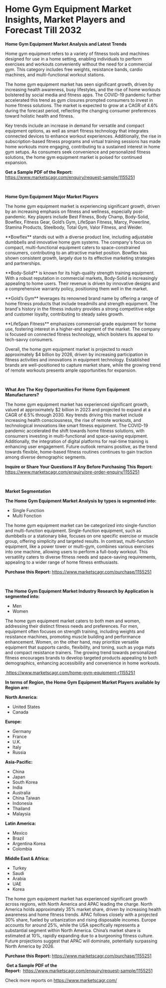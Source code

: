 <p><h1>Home Gym Equipment Market Insights, Market Players and Forecast Till 2032</h1></p><p><strong>Home Gym Equipment Market Analysis and Latest Trends</strong></p>
<p><p>Home gym equipment refers to a variety of fitness tools and machines designed for use in a home setting, enabling individuals to perform exercises and workouts conveniently without the need for a commercial gym. This category includes free weights, resistance bands, cardio machines, and multi-functional workout stations.</p><p>The home gym equipment market has seen significant growth, driven by increasing health awareness, busy lifestyles, and the rise of home workouts bolstered by social media and fitness apps. The COVID-19 pandemic further accelerated this trend as gym closures prompted consumers to invest in home fitness solutions. The market is expected to grow at a CAGR of 4.6% during the forecast period, reflecting the changing consumer preferences toward holistic health and fitness.</p><p>Key trends include an increase in demand for versatile and compact equipment options, as well as smart fitness technology that integrates connected devices to enhance workout experiences. Additionally, the rise in subscription-based fitness programs and virtual training sessions has made home workouts more engaging, contributing to a sustained interest in home gym setups. As consumers seek convenience and personalized fitness solutions, the home gym equipment market is poised for continued expansion.</p></p>
<p><strong>Get a Sample PDF of the Report:&nbsp;</strong> <a href="https://www.marketscagr.com/enquiry/request-sample/1155251?utm_campaign=2660&utm_medium=2&utm_source=Github&utm_content=ia&utm_term=09042025&utm_id=home-gym-equipment">https://www.marketscagr.com/enquiry/request-sample/1155251</a></p>
<p>&nbsp;</p>
<p><strong>Home Gym Equipment Major Market Players</strong></p>
<p><p>The home gym equipment market is experiencing significant growth, driven by an increasing emphasis on fitness and wellness, especially post-pandemic. Key players include Best Fitness, Body Champ, Body-Solid, Bowflex, Fitness Gear, Gold’s Gym, LifeSpan Fitness, Marcy, Powerline, Stamina Products, Steelbody, Total Gym, Valor Fitness, and Weider.</p><p>**Bowflex** stands out with a diverse product line, including adjustable dumbbells and innovative home gym systems. The company's focus on compact, multi-functional equipment caters to space-constrained consumers, contributing to an attractive market position. Bowflex has shown consistent growth, largely due to its effective marketing strategies and partnerships.</p><p>**Body-Solid** is known for its high-quality strength training equipment. With a robust reputation in commercial markets, Body-Solid is increasingly appealing to home users. Their revenue is driven by innovative designs and a comprehensive warranty policy, positioning them well in the market.</p><p>**Gold’s Gym** leverages its renowned brand name by offering a range of home fitness products that include treadmills and strength equipment. The brand's history in the fitness industry provides a strong competitive edge and customer loyalty, contributing to steady sales growth.</p><p>**LifeSpan Fitness** emphasizes commercial-grade equipment for home use, fostering interest in a higher-end segment of the market. The company is focused on connected fitness technology, which bolsters its appeal to tech-savvy consumers.</p><p>Overall, the home gym equipment market is projected to reach approximately $4 billion by 2026, driven by increasing participation in fitness activities and innovations in equipment technology. Established brands are well-positioned to capture market share, while the growing trend of remote workouts presents ample opportunities for expansion.</p></p>
<p>&nbsp;</p>
<p><strong>What Are The Key Opportunities For Home Gym Equipment Manufacturers?</strong></p>
<p><p>The home gym equipment market has experienced significant growth, valued at approximately $2 billion in 2023 and projected to expand at a CAGR of 6.5% through 2030. Key trends driving this market include increasing health consciousness, the rise of remote workouts, and technological innovations like smart fitness equipment. The COVID-19 pandemic accelerated the shift towards home fitness solutions, with consumers investing in multi-functional and space-saving equipment. Additionally, the integration of digital platforms for real-time training is enhancing user engagement. Future outlook remains positive, as the trend towards flexible, home-based fitness routines continues to gain traction among diverse demographic segments.</p></p>
<p><strong>Inquire or Share Your Questions If Any Before Purchasing This Report:</strong> <a href="https://www.marketscagr.com/enquiry/pre-order-enquiry/1155251?utm_campaign=2660&utm_medium=2&utm_source=Github&utm_content=ia&utm_term=09042025&utm_id=home-gym-equipment">https://www.marketscagr.com/enquiry/pre-order-enquiry/1155251</a></p>
<p>&nbsp;</p>
<p><strong>Market Segmentation</strong></p>
<p><strong>The Home Gym Equipment Market Analysis by types is segmented into:</strong></p>
<p><ul><li>Single Function</li><li>Multi Fonction</li></ul></p>
<p><p>The home gym equipment market can be categorized into single-function and multi-function equipment. Single-function equipment, such as dumbbells or a stationary bike, focuses on one specific exercise or muscle group, offering simplicity and targeted results. In contrast, multi-function equipment, like a power tower or multi-gym, combines various exercises into one machine, allowing users to perform a full-body workout. This versatility caters to diverse fitness needs and space-saving requirements, appealing to a wider range of home fitness enthusiasts.</p></p>
<p><strong>Purchase this Report:&nbsp;</strong><a href="https://www.marketscagr.com/purchase/1155251?utm_campaign=2660&utm_medium=2&utm_source=Github&utm_content=ia&utm_term=09042025&utm_id=home-gym-equipment">https://www.marketscagr.com/purchase/1155251</a></p>
<p>&nbsp;</p>
<p><strong>The Home Gym Equipment Market Industry Research by Application is segmented into:</strong></p>
<p><ul><li>Men</li><li>Women</li></ul></p>
<p><p>The home gym equipment market caters to both men and women, addressing their distinct fitness needs and preferences. For men, equipment often focuses on strength training, including weights and resistance machines, promoting muscle building and performance enhancement. Women, on the other hand, may prioritize versatile equipment that supports cardio, flexibility, and toning, such as yoga mats and compact resistance trainers. The growing trend towards personalized fitness encourages brands to develop targeted products appealing to both demographics, enhancing accessibility and convenience in home workouts.</p></p>
<p><a href="https://www.marketscagr.com/home-gym-equipment-r1155251?utm_campaign=2660&utm_medium=2&utm_source=Github&utm_content=ia&utm_term=09042025&utm_id=home-gym-equipment">&nbsp;https://www.marketscagr.com/home-gym-equipment-r1155251</a></p>
<p><strong>In terms of Region, the Home Gym Equipment Market Players available by Region are:</strong></p>
<p>
    <p> <strong> North America: </strong>
        <ul>
            <li>United States</li>
            <li>Canada</li>
        </ul>
        </p> 
    <p> <strong> Europe: </strong>
        <ul>
            <li>Germany</li>
            <li>France</li>
            <li>U.K.</li>
            <li>Italy</li>
            <li>Russia</li>
        </ul>
        </p> 
    <p> <strong> Asia-Pacific: </strong>
        <ul>
            <li>China</li>
            <li>Japan</li>
            <li>South Korea</li>
            <li>India</li>
            <li>Australia</li>
            <li>China Taiwan</li>
            <li>Indonesia</li>
            <li>Thailand</li>
            <li>Malaysia</li>
        </ul>
        </p> 
    <p> <strong> Latin America: </strong>
        <ul>
            <li>Mexico</li>
            <li>Brazil</li>
            <li>Argentina Korea</li>
            <li>Colombia</li>
        </ul>
        </p> 
    <p> <strong> Middle East & Africa: </strong>
        <ul>
            <li>Turkey</li>
            <li>Saudi</li>
            <li>Arabia</li>
            <li>UAE</li>
            <li>Korea</li>
        </ul>
    </p>
    </p>
<p><p>The home gym equipment market has experienced significant growth across regions, with North America and APAC leading the charge. North America holds approximately 35% market share, driven by increasing health awareness and home fitness trends. APAC follows closely with a projected 30% share, fueled by urbanization and rising disposable incomes. Europe accounts for around 25%, while the USA specifically represents a substantial segment within North America. China’s market share is estimated at 10%, rapidly expanding due to a burgeoning fitness culture. Future projections suggest that APAC will dominate, potentially surpassing North America by 2026.</p></p>
<p><strong>Purchase this Report: </strong><a href="https://www.marketscagr.com/purchase/1155251?utm_campaign=2660&utm_medium=2&utm_source=Github&utm_content=ia&utm_term=09042025&utm_id=home-gym-equipment">https://www.marketscagr.com/purchase/1155251</a></p>
<p>&nbsp;<strong>Get a Sample PDF of the Report:&nbsp;&nbsp;</strong><a href="https://www.marketscagr.com/enquiry/request-sample/1155251?utm_campaign=2660&utm_medium=2&utm_source=Github&utm_content=ia&utm_term=09042025&utm_id=home-gym-equipment">https://www.marketscagr.com/enquiry/request-sample/1155251</a></p>
<p><strong></strong></p>
<p>Check more reports on <a href="https://www.marketscagr.com/?utm_campaign=2660&utm_medium=2&utm_source=Github&utm_content=ia&utm_term=09042025&utm_id=home-gym-equipment">https://www.marketscagr.com/</a></p>